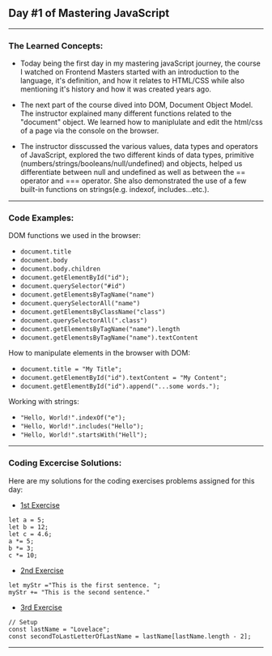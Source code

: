 ## Day #1 of Mastering JavaScript
---

  ### The Learned Concepts:
  *   Today being the first day in my mastering javaScript journey, the course I watched on Frontend Masters started with an introduction to the language, it's definition, and how it relates to HTML/CSS while also mentioning it's history and how it was created years ago. 
  * The next part of the course dived into DOM, Document Object Model. The instructor explained many different functions related to the "document" object. We learned how to maniplulate and edit the html/css of a page via the console on the browser.
  
  * The instructor disscussed the various values, data types and operators of JavaScript, explored the two different kinds of data types, primitive (numbers/strings/booleans/null/undefined) and objects, helped us differentiate between null and undefined as well as between the == operator and === operator. She also demonstrated the use of a few built-in functions on strings(e.g. indexof, includes...etc.).
  ---
 ### Code Examples: 
 DOM functions we used in the browser:
- `document.title`
- `document.body`
- `document.body.children`
- `document.getElementById("id");`
- `document.querySelector("#id")`
- `document.getElementsByTagName("name")`
- `document.querySelectorAll("name")`
- `document.getElementsByClassName("class")`
- `document.querySelectorAll(".class")`
- `document.getElementsByTagName("name").length`
- `document.getElementsByTagName("name").textContent`

 How to manipulate elements in the browser with DOM:
- `document.title = "My Title";`
- `document.getElementById("id").textContent = "My Content";`
- `document.getElementById("id").append("...some words.");`

 Working with strings:
- `"Hello, World!".indexOf("e");`
- `"Hello, World!".includes("Hello");`
- `"Hello, World!".startsWith("Hell");`
---
 ### Coding Excercise Solutions:
 Here are my solutions for the coding exercises problems assigned for this day:
 
 -  [1st Exercise](https://www.freecodecamp.org/learn/javascript-algorithms-and-data-structures/basic-javascript/compound-assignment-with-augmented-multiplication)
 ```
let a = 5;
let b = 12;
let c = 4.6;
a *= 5;
b *= 3;
c *= 10;
```

-  [2nd Exercise](https://www.freecodecamp.org/learn/javascript-algorithms-and-data-structures/basic-javascript/concatenating-strings-with-the-plus-equals-operator)
 ```
let myStr ="This is the first sentence. ";
myStr += "This is the second sentence."
```

- [3rd Exercise](https://www.freecodecamp.org/learn/javascript-algorithms-and-data-structures/basic-javascript/use-bracket-notation-to-find-the-nth-to-last-character-in-a-string)
 ```
// Setup
const lastName = "Lovelace";
const secondToLastLetterOfLastName = lastName[lastName.length - 2];
```
---

